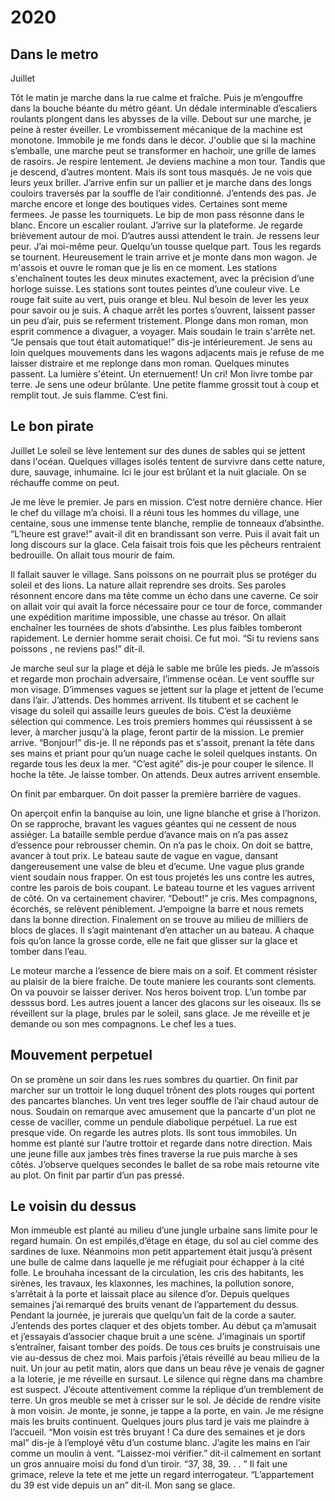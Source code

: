 # 2020


## Dans le metro
Juillet

Tôt le matin je marche dans la rue calme et fraîche. Puis je m’engouffre dans la bouche béante du métro géant. Un dédale interminable d’escaliers roulants plongent dans les abysses de la ville. Debout sur une marche, je peine à rester éveiller. Le vrombissement mécanique de la machine est monotone. Immobile je me fonds dans le décor. J'oublie que si la machine s’emballe, une marche peut se transformer en hachoir, une grille de lames de rasoirs. Je respire lentement. Je deviens machine a mon tour. Tandis que je descend, d’autres montent. Mais ils sont tous masqués. Je ne vois que leurs yeux briller. J’arrive enfin sur un pallier et je marche dans des longs couloirs traversés par la souffle de l’air conditionné. J’entends des pas. Je marche encore et longe des boutiques vides. Certaines sont meme fermees. Je passe les tourniquets. Le bip de mon pass résonne dans le blanc. Encore un escalier roulant. J’arrive sur la plateforme. Je regarde brièvement autour de moi.  D’autres aussi attendent le train. Je ressens leur peur. J’ai moi-même peur. Quelqu’un tousse quelque part. Tous les regards se tournent. Heureusement le train arrive et je monte dans mon wagon. Je m'assois et ouvre le roman que je lis en ce moment. Les stations s'enchaînent toutes les deux minutes exactement, avec la précision d’une horloge suisse. Les stations sont toutes peintes d’une couleur vive. Le rouge fait suite au vert, puis orange et bleu. Nul besoin de lever les yeux pour savoir ou je suis. A chaque arrêt les portes s’ouvrent, laissent passer un peu d’air, puis se referment tristement. Plonge dans mon roman, mon esprit commence a divaguer, a voyager. Mais soudain le train s'arrête net. “Je pensais que tout était automatique!” dis-je intérieurement. Je sens au loin quelques mouvements dans les wagons adjacents mais je refuse de me laisser distraire et me replonge dans mon roman. Quelques minutes passent. La lumière s'éteint. Un eternuement! Un cri! Mon livre tombe par terre. Je sens une odeur brûlante. Une petite flamme grossit tout à coup et remplit tout. Je suis flamme. C’est fini.


## Le bon pirate
Juillet 
Le soleil se lève lentement sur des dunes de sables qui se jettent dans l'océan. Quelques villages isolés tentent de survivre dans cette nature, dure, sauvage, inhumaine. Ici le jour est brûlant et la nuit glaciale. On se réchauffe comme on peut.

Je me lève le premier. Je pars en mission. C’est notre dernière chance. Hier le chef du village m’a choisi. Il a réuni tous les hommes du village, une centaine, sous une immense tente blanche, remplie de tonneaux d’absinthe. 
“L’heure est grave!” avait-il dit en brandissant son verre. Puis il avait fait un long discours sur la glace. Cela faisait trois fois que les pêcheurs rentraient bedrouille. On allait tous mourir de faim. 

Il fallait sauver le village. Sans poissons on ne pourrait plus se protéger du soleil et des lions. La nature allait reprendre ses droits. Ses paroles résonnent encore dans ma tête comme un écho dans une caverne. Ce soir on allait voir qui avait la force nécessaire pour ce tour de force, commander une expédition maritime impossible, une chasse au trésor. On allait enchaîner les tournées de shots d’absinthe. Les plus faibles tomberont rapidement. Le dernier homme serait choisi. Ce fut moi. 
“Si tu reviens sans poissons , ne reviens pas!” dit-il. 

Je marche seul sur la plage et déjà le sable me brûle les pieds. Je m’assois et regarde mon prochain adversaire, l’immense océan. Le vent souffle sur mon visage. D’immenses vagues se jettent sur la plage et jettent de l’ecume dans l’air. J’attends. Des hommes arrivent. Ils titubent et se cachent le visage du soleil qui assaille leurs gueules de bois. C’est la deuxième sélection qui commence. Les trois premiers hommes qui réussissent à se lever, à marcher jusqu'à la plage, feront partir de la mission. Le premier arrive. “Bonjour!” dis-je. Il ne réponds pas et s'assoit, prenant la tête dans ses mains et priant pour qu’un nuage cache le soleil quelques instants. On regarde tous les deux la mer. “C’est agité” dis-je pour couper le silence. Il hoche la tête. Je laisse tomber. On attends. Deux autres arrivent ensemble. 

On finit par embarquer. On doit passer la première barrière de vagues. 

On aperçoit enfin la banquise au loin, une ligne blanche et grise à l’horizon. On se rapproche, bravant les vagues géantes qui ne cessent de nous assiéger. La bataille semble perdue d’avance mais on n’a pas assez d’essence pour rebrousser chemin. On n’a pas le choix. On doit se battre, avancer à tout prix. Le bateau saute de vague en vague, dansant dangereusement une valse de bleu et d’ecume. Une vague plus grande vient soudain nous frapper. On est tous projetés les uns contre les autres, contre les parois de bois coupant. Le bateau tourne et les vagues arrivent de côté. On va certainement chavirer. “Debout!” je cris. Mes compagnons, écorchés, se relèvent péniblement. J’empoigne la barre et nous remets dans la bonne direction. Finalement on se trouve au milieu de milliers de blocs de glaces. Il s’agit maintenant d’en attacher un au bateau. A chaque fois qu’on lance la grosse corde, elle ne fait que glisser sur la glace et tomber dans l’eau.

Le moteur marche a l’essence de biere mais on a soif. Et comment résister au plaisir de la biere fraiche. De toute maniere les courants sont clements. On va pouvoir se laisser deriver. Nos heros boivent trop. L’un tombe par desssus bord. 
Les autres jouent a lancer des glacons sur les oiseaux. 
Ils se réveillent sur la plage, brules par le soleil, sans glace. 
Je me réveille et je demande ou son mes compagnons. Le chef les a tues. 

## Mouvement perpetuel

On se promène un soir dans les rues sombres du quartier. On finit par marcher sur un trottoir le long duquel trônent des plots rouges qui portent des pancartes blanches. Un vent tres leger souffle de l’air chaud autour de nous. Soudain on remarque avec amusement que la pancarte d'un plot ne cesse de vaciller, comme un pendule diabolique perpétuel. La rue est presque vide. On regarde les autres plots. Ils sont tous immobiles. Un homme est planté sur l’autre trottoir et regarde dans notre direction. Mais une jeune fille aux jambes très fines traverse la rue puis marche à ses côtés. J’observe quelques secondes le ballet de sa robe mais retourne vite au plot. On finit par partir d’un pas pressé.

## Le voisin du dessus

Mon immeuble est planté au milieu d’une jungle urbaine sans limite pour le regard humain. On est empilés,d’étage en étage, du sol au ciel comme des sardines de luxe. Néanmoins mon petit appartement était jusqu’à présent une bulle de calme dans laquelle je me réfugiait pour échapper à la cité folle. Le brouhaha incessant de la circulation, les cris des habitants, les sirènes, les travaux, les klaxonnes, les machines, la pollution sonore, s’arrêtait à la porte et laissait place au silence d’or. Depuis quelques semaines j’ai remarqué des bruits venant de l’appartement du dessus. Pendant la journée, je jurerais que quelqu’un fait de la corde a sauter. J’entends des portes claquer et des objets tomber. Au début ça m’amusait et j’essayais d’associer chaque bruit a une scène. J’imaginais un sportif s’entraîner, faisant tomber des poids. De tous ces bruits je construisais une vie au-dessus de chez moi. Mais parfois j’étais réveillé au beau milieu de la nuit. Un jour au petit matin, alors que dans un beau rêve je venais de gagner a la loterie, je me réveille en sursaut. Le silence qui règne dans ma chambre est suspect. J’écoute attentivement comme la réplique d’un tremblement de terre. Un gros meuble se met à crisser sur le sol. Je décide de rendre visite à mon voisin. Je monte, je sonne, je tappe a la porte, en vain. Je me résigne mais les bruits continuent. Quelques jours plus tard je vais me plaindre à l’accueil. “Mon voisin est très bruyant ! Ca dure des semaines et je dors mal” dis-je à l’employé vêtu d’un costume blanc. J’agite les mains en l’air comme un moulin à vent. “Laissez-moi vérifier.” dit-il calmement en sortant un gros annuaire moisi du fond d’un tiroir. “37, 38, 39. . . ” Il fait une grimace, releve la tete et me jette un regard interrogateur. “L’appartement du 39 est vide depuis un an” dit-il. Mon sang se glace.


